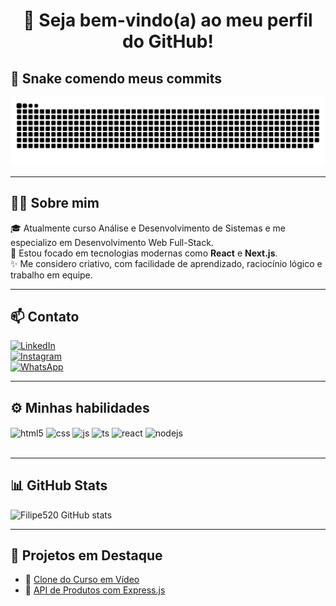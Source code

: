 <h1 align="center">👋 Seja bem-vindo(a) ao meu perfil do GitHub!</h1>

## 🐍 Snake comendo meus commits
<picture>
  <source media="(prefers-color-scheme: dark)" srcset="https://raw.githubusercontent.com/Filipe520/Filipe520/output/github-contribution-grid-snake-dark.svg" />
  <source media="(prefers-color-scheme: light)" srcset="https://raw.githubusercontent.com/Filipe520/Filipe520/output/github-contribution-grid-snake.svg" />
<img src="https://github.com/Platane/snk/raw/output/github-contribution-grid-snake.svg?color_snake=#007BFF&color_dots=#cce4f6,#99ccff,#66b3ff,#3399ff,#007acc&background=transparent" />


</picture>

---

## 👨‍💻 Sobre mim

🎓 Atualmente curso Análise e Desenvolvimento de Sistemas e me especializo em Desenvolvimento Web Full-Stack.  
🚀 Estou focado em tecnologias modernas como **React** e **Next.js**.  
✨ Me considero criativo, com facilidade de aprendizado, raciocínio lógico e trabalho em equipe.

---

## 📫 Contato

[![LinkedIn](https://img.shields.io/badge/LinkedIn-0077B5?style=for-the-badge&logo=linkedin&logoColor=white)](https://www.linkedin.com/in/filipe-alves-3130672b7)  
[![Instagram](https://img.shields.io/badge/Instagram-E4405F?style=for-the-badge&logo=instagram&logoColor=white)](https://www.instagram.com/filipealves520/)  
[![WhatsApp](https://img.shields.io/badge/WhatsApp-25D366?style=for-the-badge&logo=whatsapp&logoColor=white)](https://wa.me/5561985543989)

---

## ⚙️ Minhas habilidades

<div style="display: inline_block">
  <img align="center" alt="html5" src="https://img.shields.io/badge/HTML5-E34F26?style=for-the-badge&logo=html5&logoColor=white" />
  <img align="center" alt="css" src="https://img.shields.io/badge/CSS3-1572B6?style=for-the-badge&logo=css3&logoColor=white" />
  <img align="center" alt="js" src="https://img.shields.io/badge/JavaScript-F7DF1E?style=for-the-badge&logo=javascript&logoColor=black" />
  <img align="center" alt="ts" src="https://img.shields.io/badge/TypeScript-007ACC?style=for-the-badge&logo=typescript&logoColor=white" />
  <img align="center" alt="react" src="https://img.shields.io/badge/React-20232A?style=for-the-badge&logo=react&logoColor=61DAFB" />
  <img align="center" alt="nodejs" src="https://img.shields.io/badge/Node.js-43853D?style=for-the-badge&logo=node.js&logoColor=white" />
</div><br/>

---

## 📊 GitHub Stats

![Filipe520 GitHub stats](https://github-readme-stats.vercel.app/api?username=Filipe520&show_icons=true&theme=react&count_private=true&include_all_commits=true&v=2)



---

## 🚀 Projetos em Destaque

- 🔗 [Clone do Curso em Vídeo](https://clone-curso-em-video-nine.vercel.app/)
- 🔗 [API de Produtos com Express.js](#)

